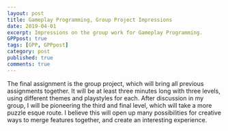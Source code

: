 ```yaml
---
layout: post
title: Gameplay Programming, Group Project Impressions
date: 2019-04-01
excerpt: Impressions on the group work for Gameplay Programming.
GPPpost: true
tags: [GPP, GPPpost]
category: post
published: true
comments: true
---
```

The final assignment is the group project, which will bring all previous assignments together. It will be at least three minutes long with three levels, using different themes and playstyles for each. After discussion in my group, I will be pioneering the third and final level, which will take a more puzzle esque route. I believe this will open up many possibilities for creative ways to merge features together, and create an interesting experience.